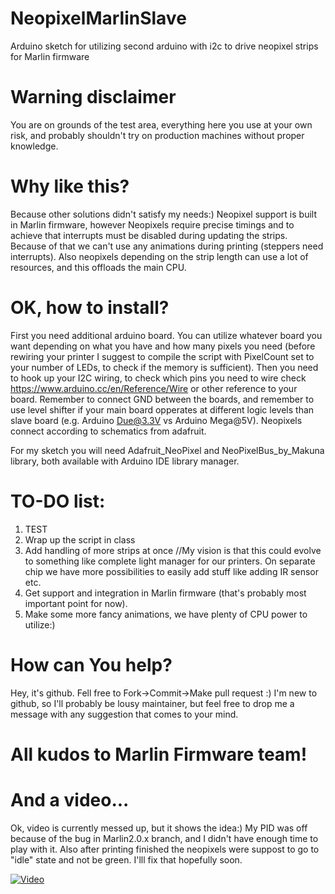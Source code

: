 # NeopixelMarlinSlave
Arduino sketch for utilizing second arduino with i2c to drive neopixel strips for Marlin firmware

# Warning disclaimer

You are on grounds of the test area, everything here you use at your own risk, and probably shouldn't try on production machines without proper knowledge.

# Why like this?

Because other solutions didn't satisfy my needs:) Neopixel support is built in Marlin firmware, however Neopixels require precise timings and to achieve that interrupts must be disabled during updating the strips. Because of that we can't use any animations during printing (steppers need interrupts). 
Also neopixels depending on the strip length can use a lot of resources, and this offloads the main CPU. 

# OK, how to install?

First you need additional arduino board. You can utilize whatever board you want depending on what you have and how many pixels you need (before rewiring your printer I suggest to compile the script with PixelCount set to your number of LEDs, to check if the memory is sufficient). 
Then you need to hook up your I2C wiring, to check which pins you need to wire check https://www.arduino.cc/en/Reference/Wire or other reference to your board. 
Remember to connect GND between the boards, and remember to use level shifter if your main board opperates at different logic levels than slave board (e.g. Arduino Due@3.3V vs Arduino Mega@5V).
Neopixels connect according to schematics from adafruit.

For my sketch you will need Adafruit_NeoPixel and NeoPixelBus_by_Makuna library, both available with Arduino IDE library manager. 

# TO-DO list:

1. TEST
2. Wrap up the script in class
3. Add handling of more strips at once //My vision is that this could evolve to something like complete light manager for our printers. On separate chip we have more possibilities to easily add stuff like adding IR sensor etc. 
4. Get support and integration in Marlin firmware (that's probably most important point for now).
5. Make some more fancy animations, we have plenty of CPU power to utilize:) 

# How can You help?

Hey, it's github. Fell free to Fork->Commit->Make pull request :) I'm new to github, so I'll probably be lousy maintainer, but feel free to drop me a message with any suggestion that comes to your mind. 

# All kudos to Marlin Firmware team!

# And a video...

Ok, video is currently messed up, but it shows the idea:) My PID was off because of the bug in Marlin2.0.x branch, and I didn't have enough time to play with it. 
Also after printing finished the neopixels were suppost to go to "idle" state and not be green. I'lll fix that hopefully soon.

[![Video](https://img.youtube.com/vi/eIrCekOPBOg/0.jpg)](https://www.youtube.com/watch?v=eIrCekOPBOg)
